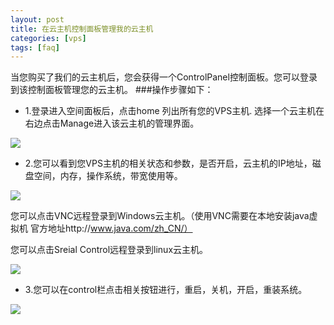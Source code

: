 ```yaml
---
layout: post
title: 在云主机控制面板管理我的云主机
categories: [vps]
tags: [faq]
---
```


当您购买了我们的云主机后，您会获得一个ControlPanel控制面板。您可以登录到该控制面板管理您的云主机。
###操作步骤如下：

* 1.登录进入空间面板后，点击home 列出所有您的VPS主机.
    选择一个云主机在右边点击Manage进入该云主机的管理界面。

![][1]

* 2.您可以看到您VPS主机的相关状态和参数，是否开启，云主机的IP地址，磁盘空间，内存，操作系统，带宽使用等。

![][2]

   您可以点击VNC远程登录到Windows云主机。（使用VNC需要在本地安装java虚拟机 官方地址http://www.java.com/zh_CN/）

   您可以点击Sreial Control远程登录到linux云主机。

![][3]


* 3.您可以在control栏点击相关按钮进行，重启，关机，开启，重装系统。

![][4]


[1]:http://voga.emagineconcept.com/caicai/knowledgebase/vpscontrol.jpg
[2]:http://voga.emagineconcept.com/caicai/knowledgebase/VNC.jpg
[3]:http://voga.emagineconcept.com/caicai/knowledgebase/SerialConsole.jpg
[4]:http://voga.emagineconcept.com/caicai/knowledgebase/Controls.jpg
